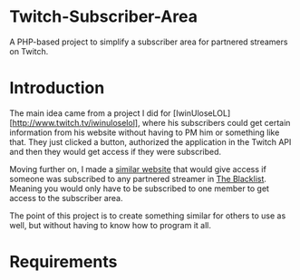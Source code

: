 # Twitch-Subscriber-Area
A PHP-based project to simplify a subscriber area for partnered streamers on Twitch.

# Introduction
The main idea came from a project I did for [IwinUloseLOL][http://www.twitch.tv/iwinuloselol], where his subscribers could get certain information from his website without having to PM him or something like that. They just clicked a button, authorized the application in the Twitch API and then they would get access if they were subscribed.

Moving further on, I made a [similar website](https://blacklist.rocks/) that would give access if someone was subscribed to any partnered streamer in [The Blacklist](http://www.twitch.tv/team/theblacklist). Meaning you would only have to be subscribed to one member to get access to the subscriber area.

The point of this project is to create something similar for others to use as well, but without having to know how to program it all.

# Requirements
